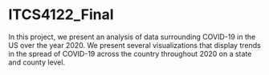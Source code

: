 # ITCS4122_Final
In this project, we present an analysis of data surrounding COVID-19 in the US over the year 2020. We present several visualizations that display trends in the spread
of COVID-19 across the country throughout 2020 on a state and county level. 
